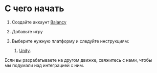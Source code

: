 # С чего начать

1. Создайте аккаунт [Balancy](https://balancy.dev/)
2. Добавьте игру
4. Выберите нужную платформу и следуйте инструкциям:

    1. [Unity](/basic/integration_unity3d).

Если вы разрабатываете на другом движке, свяжитесь с нами, чтобы мы подумали над интеграцией с ним.